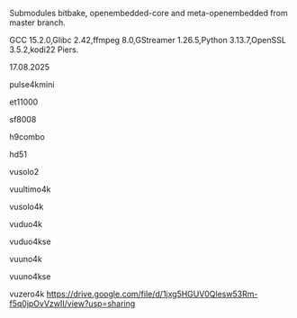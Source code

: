 Submodules bitbake, openembedded-core and meta-openembedded from master branch.

GCC 15.2.0,Glibc 2.42,ffmpeg 8.0,GStreamer 1.26.5,Python 3.13.7,OpenSSL 3.5.2,kodi22 Piers.

17.08.2025

pulse4kmini


et11000


sf8008


h9combo


hd51


vusolo2


vuultimo4k


vusolo4k


vuduo4k


vuduo4kse


vuuno4k


vuuno4kse


vuzero4k
https://drive.google.com/file/d/1jxg5HGUV0Qlesw53Rm-f5q0jpOvVzwII/view?usp=sharing
